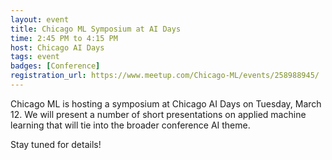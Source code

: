 ```yaml
---
layout: event
title: Chicago ML Symposium at AI Days
time: 2:45 PM to 4:15 PM
host: Chicago AI Days
tags: event
badges: [Conference]
registration_url: https://www.meetup.com/Chicago-ML/events/258988945/
---
```


Chicago ML is hosting a symposium at Chicago AI Days on Tuesday,
March 12. We will present a number of short presentations on applied
machine learning that will tie into the broader conference AI theme.

Stay tuned for details!

